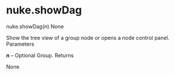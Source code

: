 # nuke.showDag
nuke.showDag(_n_)  None

Show the tree view of a group node or opens a node control panel.
Parameters

**n** – Optional Group.
Returns

None
